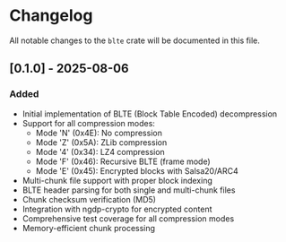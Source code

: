 # Changelog

All notable changes to the `blte` crate will be documented in this file.

## [0.1.0] - 2025-08-06

### Added
- Initial implementation of BLTE (Block Table Encoded) decompression
- Support for all compression modes:
  - Mode 'N' (0x4E): No compression
  - Mode 'Z' (0x5A): ZLib compression
  - Mode '4' (0x34): LZ4 compression  
  - Mode 'F' (0x46): Recursive BLTE (frame mode)
  - Mode 'E' (0x45): Encrypted blocks with Salsa20/ARC4
- Multi-chunk file support with proper block indexing
- BLTE header parsing for both single and multi-chunk files
- Chunk checksum verification (MD5)
- Integration with ngdp-crypto for encrypted content
- Comprehensive test coverage for all compression modes
- Memory-efficient chunk processing